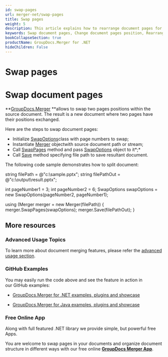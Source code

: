 ```yaml
---
id: swap-pages
url: merger-net/swap-pages
title: Swap pages
weight: 5
description: This article explains how to rearrange document pages for PDF, Word, Excel, PowerPoint and many other file types using GroupDocs.Merger for .NET.
keywords: Swap document pages, Change document pages position, Rearrange document pages, Swap PDF pages, Swap Word document pages, Swap Excel worksheets, Rearrange PDF pages
bookCollapseSection: true
productName: GroupDocs.Merger for .NET
hideChildren: False
---
```


# Swap pages



# Swap document pages

**[GroupDocs.Merger](https://products.groupdocs.com/merger/net) **allows to swap two pages positions within the source document. The result is a new document where two pages have their positions exchanged.

Here are the steps to swap document pages:

*   Initialize [SwapOptions](https://apireference.groupdocs.com/net/merger/groupdocs.merger.domain.options/swapoptions)class with page numbers to swap;
*   Instantiate [Merger](https://apireference.groupdocs.com/net/merger/groupdocs.merger/merger) objectwith source document path or stream;
*   Call [SwapPages](https://apireference.groupdocs.com/net/merger/groupdocs.merger/merger/methods/swappages) method and pass [SwapOptions](https://apireference.groupdocs.com/net/merger/groupdocs.merger.domain.options/swapoptions) object to it*;*
*   Call [Save](https://apireference.groupdocs.com/net/merger/groupdocs.merger.merger/save/methods/1) method specifying file path to save resultant document.

The following code sample demonstrates how to split document:

string filePath = @"c:\\sample.pptx";
string filePathOut = @"c:\\output\\result.pptx";

int pageNumber1 = 3;
int pageNumber2 = 6;
SwapOptions swapOptions = new SwapOptions(pageNumber2, pageNumber1);

using (Merger merger = new Merger(filePath))
{
    merger.SwapPages(swapOptions);
    merger.Save(filePathOut);
}

## More resources

### Advanced Usage Topics 

To learn more about document merging features, please refer the [advanced usage section](Advanced%2Busage.html).

### GitHub Examples 

You may easily run the code above and see the feature in action in our GitHub examples:

*   [GroupDocs.Merger for .NET examples, plugins and showcase](https://github.com/groupdocs-merger/GroupDocs.Merger-for-.NET)
    
*   [GroupDocs.Merger for Java examples, plugins and showcase](https://github.com/groupdocs-merger/GroupDocs.Merger-for-Java)
    

### Free Online App 

Along with full featured .NET library we provide simple, but powerful free Apps.

You are welcome to swap pages in your documents and organize document structure in different ways with our free online **[GroupDocs Merger App](https://products.groupdocs.app/merger)**.

